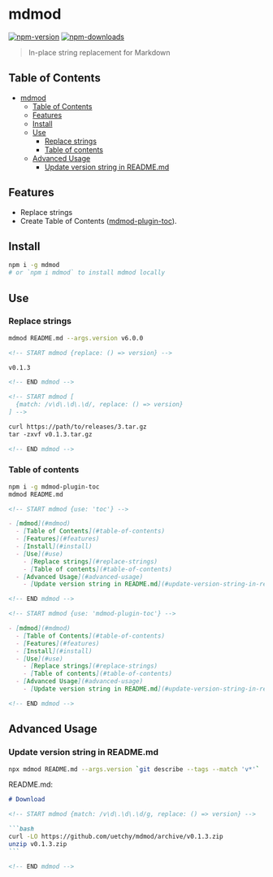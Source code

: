 # mdmod

[![npm-version]][npm-url]
[![npm-downloads]][npm-url]

> In-place string replacement for Markdown

[npm-version]: https://badgen.net/npm/v/mdmod
[npm-downloads]: https://badgen.net/npm/dt/mdmod
[npm-url]: https://npmjs.org/package/mdmod

## Table of Contents

<!-- START mdmod {use: 'toc'} -->

- [mdmod](#mdmod)
  - [Table of Contents](#table-of-contents)
  - [Features](#features)
  - [Install](#install)
  - [Use](#use)
    - [Replace strings](#replace-strings)
    - [Table of contents](#table-of-contents)
  - [Advanced Usage](#advanced-usage)
    - [Update version string in README.md](#update-version-string-in-readmemd)

<!-- END mdmod -->

## Features

- Replace strings
- Create Table of Contents ([mdmod-plugin-toc](https://github.com/uetchy/mdmod-plugin-toc)).

## Install

```bash
npm i -g mdmod
# or `npm i mdmod` to install mdmod locally
```

## Use

### Replace strings

```bash
mdmod README.md --args.version v6.0.0
```

```md
<!-- START mdmod {replace: () => version} -->

v0.1.3

<!-- END mdmod -->
```

```md
<!-- START mdmod [
  {match: /v\d\.\d\.\d/, replace: () => version}
] -->

curl https://path/to/releases/3.tar.gz
tar -zxvf v0.1.3.tar.gz

<!-- END mdmod -->
```

### Table of contents

```bash
npm i -g mdmod-plugin-toc
mdmod README.md
```

```md
<!-- START mdmod {use: 'toc'} -->

- [mdmod](#mdmod)
  - [Table of Contents](#table-of-contents)
  - [Features](#features)
  - [Install](#install)
  - [Use](#use)
    - [Replace strings](#replace-strings)
    - [Table of contents](#table-of-contents)
  - [Advanced Usage](#advanced-usage)
    - [Update version string in README.md](#update-version-string-in-readmemd)

<!-- END mdmod -->

<!-- START mdmod {use: 'mdmod-plugin-toc'} -->

- [mdmod](#mdmod)
  - [Table of Contents](#table-of-contents)
  - [Features](#features)
  - [Install](#install)
  - [Use](#use)
    - [Replace strings](#replace-strings)
    - [Table of contents](#table-of-contents)
  - [Advanced Usage](#advanced-usage)
    - [Update version string in README.md](#update-version-string-in-readmemd)

<!-- END mdmod -->
```

## Advanced Usage

### Update version string in README.md

```bash
npx mdmod README.md --args.version `git describe --tags --match 'v*'`
```

README.md:

````md
# Download

<!-- START mdmod {match: /v\d\.\d\.\d/g, replace: () => version} -->

```bash
curl -LO https://github.com/uetchy/mdmod/archive/v0.1.3.zip
unzip v0.1.3.zip
```

<!-- END mdmod -->
````
